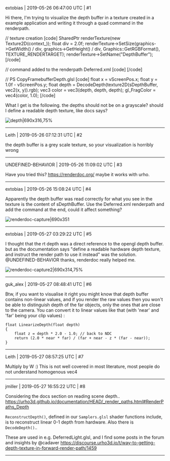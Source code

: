 extobias | 2019-05-26 06:47:00 UTC | #1

Hi there, 
I'm trying to visualize the depth buffer
in a texture created in a example application
and writing it through a quad command in the renderpath.

// texture creation
[code]
SharedPtr<Texture2D> renderTexture(new Texture2D(context_));
float div = 2.0f;
renderTexture->SetSize(graphics->GetWidth() / div, graphics->GetHeight() / div, Graphics::GetRGBFormat(), TEXTURE_RENDERTARGET);
renderTexture->SetName("DepthBuffer");
[/code]

// command added to the renderpath Deferred.xml
[code]
<command type="quad" vs="CopyFramebufferDepth" ps="CopyFramebufferDepth" blend="replace" output="DepthBuffer">
    <texture unit="depth" name="depth" />
</command>
[/code]

// PS  CopyFramebufferDepth.glsl
[code]
float x = vScreenPos.x;
float y = 1.0f - vScreenPos.y;
float depth = DecodeDepth(texture2D(sDepthBuffer, vec2(x, y)).rgb);
vec3 color = vec3(depth, depth, depth);
gl_FragColor = vec4(color, 1.0);
[/code]

What I get is the following. the depths should not be on a grayscale?
should I define a readable depth texture, like docs says?

![depth|690x316,75%](upload://vIcDaXTBsWZ58JNzDYozqk88LsY.jpeg)

-------------------------

Leith | 2019-05-26 07:12:31 UTC | #2

the depth buffer is a grey scale texture, so your visualization is horribly wrong

-------------------------

UNDEFINED-BEHAVIOR | 2019-05-26 11:09:02 UTC | #3

Have you tried this? https://renderdoc.org/ maybe it works with urho.

-------------------------

extobias | 2019-05-26 15:08:24 UTC | #4

Apparently the depth buffer was read correctly
for what you see in the texture is the content of sDepthBuffer.
Use the Deferred.xml renderpath and add the command at the end, could it affect something?

![renderdoc-capture|690x351](upload://3Lujzgyv0sFTNWzsNyUcIZxuEUB.png)

-------------------------

extobias | 2019-05-27 03:29:22 UTC | #5

I thought that the rt depth was a direct reference to the opengl depth buffer. but as the documentation says "define a readable hardware depth texture, and instruct the render path to use it instead" was the solution.
@UNDEFINED-BEHAVIOR thanks, renderdoc really helped me.  

![renderdoc-capture2|690x314,75%](upload://q2u9YKHyL0ZeaRl5NBORRldKf7w.jpeg)

-------------------------

guk_alex | 2019-05-27 08:48:41 UTC | #6

Btw, if you want to visualise it right you might know that depth buffer contains non-linear values, and if you render the raw values then you won't be able to distinguish depth of the far objects, only the ones that are close to the camera.
You can convert it to linear values like that (with 'near' and 'far' being your clip values) :
    
    float LinearizeDepth(float depth) 
    {
        float z = depth * 2.0 - 1.0; // back to NDC 
        return (2.0 * near * far) / (far + near - z * (far - near));	
    }

-------------------------

Leith | 2019-05-27 08:57:25 UTC | #7

Multiply by W :) This is not well covered in most literature, most people do not understand homogenous vec4

-------------------------

jmiller | 2019-05-27 16:55:22 UTC | #8

Considering the docs section on reading scene depth..
  https://urho3d.github.io/documentation/HEAD/_render_paths.html#RenderPaths_Depth

`ReconstructDepth()`, defined in our `Samplers.glsl` shader functions include, is to reconstruct linear 0-1 depth from hardware. Also there is `DecodeDepth()`..

These are used in e.g. DeferredLight.glsl, and I find some posts in the forum and insights by @cadaver   https://discourse.urho3d.io/t/way-to-getting-depth-texture-in-forward-render-path/1459

-------------------------

